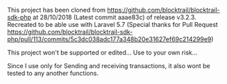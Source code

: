 This project has been cloned from https://github.com/blocktrail/blocktrail-sdk-php at 28/10/2018 (Latest commit aaae83c) of release v3.2.3.
Recreated to be able use with Laravel 5.7 (Special thanks for Pull Request https://github.com/blocktrail/blocktrail-sdk-php/pull/113/commits/5c3dc038adc177a348b20e31627ef69c214299e9)

This project won't be supported or edited... Use to your own risk...

Since I use only for Sending and receiving transactions, it also wont be tested to any another functions. 

